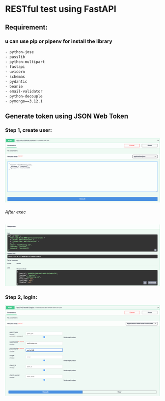 # RESTful test using FastAPI

## Requirement:
### u can use pip or pipenv for install the library
```
- python-jose
- passlib
- python-multipart
- fastapi
- uvicorn
- schemas
- pydantic
- beanie
- email-validator
- python-decouple
- pymongo==3.12.1
```

## Generate token using JSON Web Token
### Step 1, create user:
![This is an image](/assets/create-user-before-exec.png)

###### After exec
![This is an image](/assets/create-user-after-exec.png)


### Step 2, login:
![This is an image](/assets/login-for-generate-jwt-before-exec.png)
